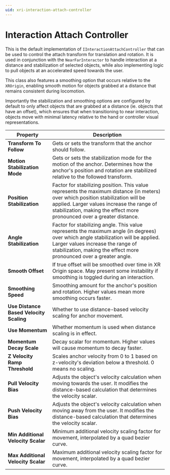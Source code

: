 ```yaml
---
uid: xri-interaction-attach-controller
---
```

# Interaction Attach Controller

This is the default implementation of `IInteractionAttachController` that can be used to control the attach transform for translation and rotation.
It is used in conjunction with the `NearFarInteractor` to handle interaction at a distance and stabilization of selected objects, while also implementing logic to pull objects at an accelerated speed towards the user.

This class also features a smoothing option that occurs relative to the `XROrigin`, enabling smooth motion for objects grabbed at a distance that remains consistent during locomotion.

Importantly the stabilization and smoothing options are configured by default to only affect objects that are grabbed at a distance (ie. objects that have an offset), which ensures that when transitioning to near interaction, objects move with minimal latency relative to the hand or controller visual representations.


| **Property**                    | **Description** |
|----------------------------------------|-----------------|
| **Transform To Follow**                | Gets or sets the transform that the anchor should follow. |
| **Motion Stabilization Mode**          | Gets or sets the stabilization mode for the motion of the anchor. Determines how the anchor's position and rotation are stabilized relative to the followed transform. |
| **Position Stabilization**             | Factor for stabilizing position. This value represents the maximum distance (in meters) over which position stabilization will be applied. Larger values increase the range of stabilization, making the effect more pronounced over a greater distance. |
| **Angle Stabilization**                | Factor for stabilizing angle. This value represents the maximum angle (in degrees) over which angle stabilization will be applied. Larger values increase the range of stabilization, making the effect more pronounced over a greater angle. |
| **Smooth Offset**                      | If true offset will be smoothed over time in XR Origin space. May present some instability if smoothing is toggled during an interaction. |
| **Smoothing Speed**                    | Smoothing amount for the anchor's position and rotation. Higher values mean more smoothing occurs faster. |
| **Use Distance Based Velocity Scaling**| Whether to use distance-based velocity scaling for anchor movement. |
| **Use Momentum**                       | Whether momentum is used when distance scaling is in effect. |
| **Momentum Decay Scale**               | Decay scalar for momentum. Higher values will cause momentum to decay faster. |
| **Z Velocity Ramp Threshold**          | Scales anchor velocity from 0 to 1 based on z-velocity's deviation below a threshold. 0 means no scaling. |
| **Pull Velocity Bias**                 | Adjusts the object's velocity calculation when moving towards the user. It modifies the distance-based calculation that determines the velocity scalar. |
| **Push Velocity Bias**                 | Adjusts the object's velocity calculation when moving away from the user. It modifies the distance-based calculation that determines the velocity scalar. |
| **Min Additional Velocity Scalar**     | Minimum additional velocity scaling factor for movement, interpolated by a quad bezier curve. |
| **Max Additional Velocity Scalar**     | Maximum additional velocity scaling factor for movement, interpolated by a quad bezier curve. |
